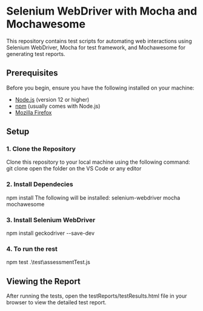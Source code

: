 # Selenium WebDriver with Mocha and Mochawesome

This repository contains test scripts for automating web interactions using Selenium WebDriver, Mocha for test framework, and Mochawesome for generating test reports.

## Prerequisites

Before you begin, ensure you have the following installed on your machine:

- [Node.js](https://nodejs.org/) (version 12 or higher)
- [npm](https://www.npmjs.com/) (usually comes with Node.js)
- [Mozilla Firefox](https://www.mozilla.org/firefox/)

## Setup

### 1. Clone the Repository

Clone this repository to your local machine using the following command:
git clone 
open the folder on the VS Code or any editor
### 2. Install Dependecies
npm install
The following will be installed:
selenium-webdriver
mocha
mochawesome

### 3. Install Selenium WebDriver
npm install geckodriver --save-dev

### 4. To run the rest
 npm test .\test\assessmentTest.js

## Viewing the Report
After running the tests, open the testReports/testResults.html file in your browser to view the detailed test report.